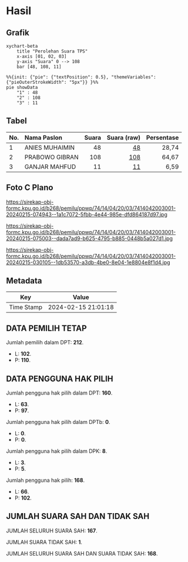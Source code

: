 # Hasil

## Grafik

```mermaid
xychart-beta
    title "Perolehan Suara TPS"
    x-axis [01, 02, 03]
    y-axis "Suara" 0 --> 108
    bar [48, 108, 11]
```

```mermaid
%%{init: {"pie": {"textPosition": 0.5}, "themeVariables": {"pieOuterStrokeWidth": "5px"}} }%%
pie showData
    "1" : 48
    "2" : 108
    "3" : 11
```

## Tabel

| No. | Nama Paslon    | Suara | Suara (raw) | Persentase |
|:--- |:-------------- | -----:| -----------:| ----------:|
| 1   | ANIES MUHAIMIN | 48    | [48][p-1]   | 28,74      |
| 2   | PRABOWO GIBRAN | 108   | [108][p-2]  | 64,67      |
| 3   | GANJAR MAHFUD  | 11    | [11][p-3]   | 6,59       |


[p-1]: https://github.com/gigit-pemilu/pemilu-2024-74-sulawesi-tenggara/blob/main/pilpres/hitung-suara/sub/74-sulawesi-tenggara/sub/14-buton-tengah/sub/04-mawasangka/sub/2003-oengkolaki/sub/001-tps/sub/paslon-1.txt
[p-2]: https://github.com/gigit-pemilu/pemilu-2024-74-sulawesi-tenggara/blob/main/pilpres/hitung-suara/sub/74-sulawesi-tenggara/sub/14-buton-tengah/sub/04-mawasangka/sub/2003-oengkolaki/sub/001-tps/sub/paslon-2.txt
[p-3]: https://github.com/gigit-pemilu/pemilu-2024-74-sulawesi-tenggara/blob/main/pilpres/hitung-suara/sub/74-sulawesi-tenggara/sub/14-buton-tengah/sub/04-mawasangka/sub/2003-oengkolaki/sub/001-tps/sub/paslon-3.txt

## Foto C Plano

https://sirekap-obj-formc.kpu.go.id/b268/pemilu/ppwp/74/14/04/20/03/7414042003001-20240215-074943--1a1c7072-5fbb-4e44-985e-dfd864187d97.jpg

https://sirekap-obj-formc.kpu.go.id/b268/pemilu/ppwp/74/14/04/20/03/7414042003001-20240215-075003--dada7ad9-b625-4795-b885-0448b5a027d1.jpg

https://sirekap-obj-formc.kpu.go.id/b268/pemilu/ppwp/74/14/04/20/03/7414042003001-20240215-030105--1db53570-a3db-4be0-8e04-1e8804e8f1d4.jpg


## Metadata

| Key        | Value               |
| ---------- | ------------------- |
| Time Stamp | 2024-02-15 21:01:18 |


## DATA PEMILIH TETAP

Jumlah pemilih dalam DPT: **212**.
 * L: **102**.
 * P: **110**.

## DATA PENGGUNA HAK PILIH

Jumlah pengguna hak pilih dalam DPT: **160**.
 * L: **63**.
 * P: **97**.

Jumlah pengguna hak pilih dalam DPTb: **0**.
 * L: **0**.
 * P: **0**.

Jumlah pengguna hak pilih dalam DPK: **8**.
 * L: **3**.
 * P: **5**.

Jumlah pengguna hak pilih: **168**.
 * L: **66**.
 * P: **102**.

## JUMLAH SUARA SAH DAN TIDAK SAH

JUMLAH SELURUH SUARA SAH: **167**.

JUMLAH SUARA TIDAK SAH: **1**.

JUMLAH SELURUH SUARA SAH DAN SUARA TIDAK SAH: **168**.


